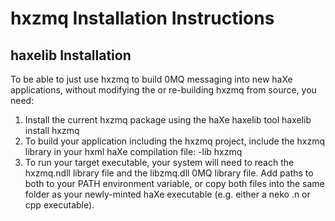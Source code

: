 hxzmq Installation Instructions
===============================

## haxelib Installation

To be able to just use hxzmq to build 0MQ messaging into new haXe applications, without modifying the or re-building hxzmq from source, you need:

1.  Install the current hxzmq package using the haXe haxelib tool
    haxelib install hxzmq
2.  To build your application including the hxzmq project, include the hxzmq library in your hxml haXe compilation file:
    -lib hxzmq
3.  To run your target executable, your system will need to reach the hxzmq.ndll library file and the libzmq.dll 0MQ library file.  Add paths to both to your PATH environment variable, or copy both files into the same folder as your newly-minted haXe executable (e.g. either a neko .n or cpp executable).


